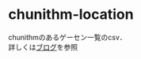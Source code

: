 # chunithm-location
 
chunithmのあるゲーセン一覧のcsv．  
詳しくは[ブログ](https://cider68760155.hatenablog.com/entry/2020/03/12/192449)を参照